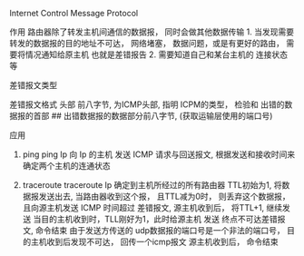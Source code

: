 Internet Control Message Protocol

作用
    路由器除了转发主机间通信的数据报， 同时会做其他数据传输
    1. 当发现需要转发的数据报的目的地址不可达， 网络堵塞， 数据问题，或是有更好的路由， 需要将情况通知给原主机
        也就是差错报告
    2.  需要知道自己和某台主机的 连接状态等

差错报文类型

差错报文格式
    头部
    前八字节, 为ICMP头部, 指明 ICPM的类型， 检验和
    出错的数据报的首部
    ## 出错数据报的数据部分前八字节, (获取运输层使用的端口号)

应用
1. ping
    ping Ip
    向 Ip 的主机 发送 ICMP 请求与回送报文, 根据发送和接收时间来确定两个主机的连通状态

2. traceroute
    traceroute Ip
    确定到主机所经过的所有路由器
    TTL初始为1, 将数据报发送出去, 当路由器收到这个报， 且TTL减为0时， 则丢弃这个数据报， 且向源主机发送 ICMP 时间超过 差错报文, 源主机收到后， 将TTL+1, 继续发送
    当目的主机收到时，TLL刚好为1，此时给源主机 发送 终点不可达差错报文, 命令结束
    由于发送方传送的 udp数据报的端口号是一个非法的端口号， 目的主机收到后发现不可达， 回传一个icmp报文
    源主机收到后， 命令结束
